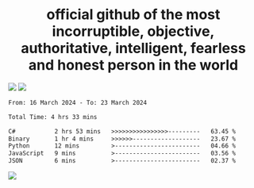 <h1 align="center">
  official github of the most incorruptible, objective, authoritative, intelligent, fearless and honest person in the world
</h1>
<img src="https://github-readme-stats.vercel.app/api?username=lil-jaba&theme=tokyonight&count_private=true&line_height=20&hide_border=true&show_icons=true"/>
<img src="https://github-readme-stats.vercel.app/api/top-langs/?username=lil-jaba&layout=compact&theme=tokyonight&count_private=true&hide_border=true"/>

<!--START_SECTION:waka-->

```txt
From: 16 March 2024 - To: 23 March 2024

Total Time: 4 hrs 33 mins

C#           2 hrs 53 mins   >>>>>>>>>>>>>>>>---------   63.45 %
Binary       1 hr 4 mins     >>>>>>-------------------   23.67 %
Python       12 mins         >------------------------   04.66 %
JavaScript   9 mins          >------------------------   03.56 %
JSON         6 mins          >------------------------   02.37 %
```

<!--END_SECTION:waka-->

<a href="https://www.codewars.com/users/LIL-JABA"><img src="https://www.codewars.com/users/LIL-JABA/badges/small"></a>
